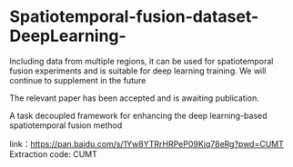 # Spatiotemporal-fusion-dataset-DeepLearning-
Including data from multiple regions, it can be used for spatiotemporal fusion experiments and is suitable for deep learning training. We will continue to supplement in the future

The relevant paper has been accepted and is awaiting publication.

A task decoupled framework for enhancing the deep learning-based spatiotemporal fusion method

link：https://pan.baidu.com/s/1Yw8YTRrHRPeP09Kiq78eRg?pwd=CUMT 
Extraction code: CUMT
